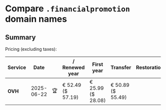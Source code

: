 # Compare `.financialpromotion` domain names

## Summary

Pricing (excluding taxes):

| Service | Date |  | / Renewed year | First year | Transfer | Restoration |
|--|--|--|--|--|--|--|
| **OVH** | 2025-06-22 | 🏆 | € 52.49<br>($ 57.19) | € 25.99<br>($ 28.08) | € 50.89<br>($ 55.49) |  |
